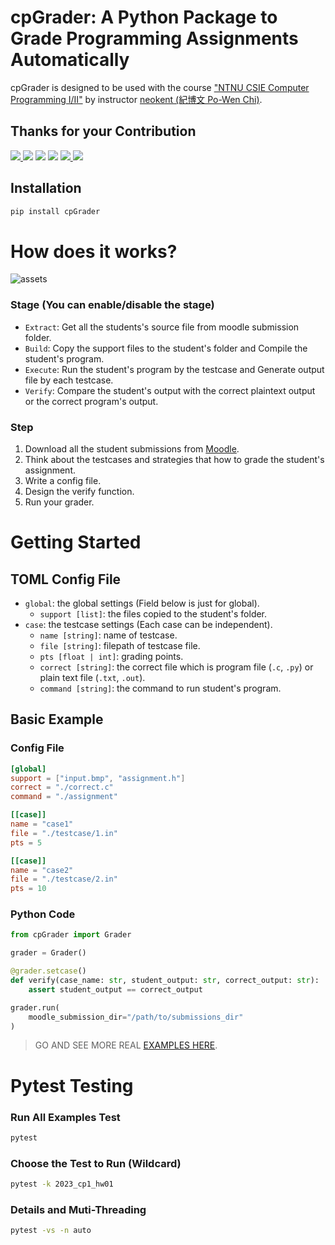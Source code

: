 # cpGrader: A Python Package to Grade Programming Assignments Automatically

cpGrader is designed to be used with the course ["NTNU CSIE Computer Programming I/II"](https://sites.google.com/gapps.ntnu.edu.tw/neokent/teaching) by instructor [neokent (紀博文 Po-Wen Chi)](https://sites.google.com/gapps.ntnu.edu.tw/neokent/about-me).

## Thanks for your Contribution

<p>
    <a href="https://github.com/NaoCoding">
        <img src="https://img.shields.io/badge/41247001S-盧昱安-blue"/>
    </a>
    <img src="https://img.shields.io/badge/41247012S-吳振榮-blue"/>
    <img src="https://img.shields.io/badge/41247024S-廖妤恩-blue"/>
    <img src="https://img.shields.io/badge/41247032S-吳俊廷-blue"/>
    <a href="https://github.com/mrfish233">
        <img src="https://img.shields.io/badge/41247039S-韓欣劭-blue"/>
    </a>
    <img src="https://img.shields.io/badge/41247057S-陳育渝-blue"/>
</p>

## Installation

```bash
pip install cpGrader
```

# How does it works?

![assets](https://github.com/ryanlinjui/cpGrader/assets/57468611/da57e04c-316b-46ce-a400-0cad8c00ff17)

### Stage (You can enable/disable the stage)
- `Extract`: Get all the students's source file from moodle submission folder.
- `Build`: Copy the support files to the student's folder and Compile the student's program.
- `Execute`: Run the student's program by the testcase and Generate output file by each testcase.
- `Verify`: Compare the student's output with the correct plaintext output or the correct program's output.

### Step
1. Download all the student submissions from [Moodle](https://moodle3.ntnu.edu.tw).
2. Think about the testcases and strategies that how to grade the student's assignment.
3. Write a config file.
4. Design the verify function.
5. Run your grader.

# Getting Started

## TOML Config File

- `global`: the global settings (Field below is just for global).
    - `support [list]`: the files copied to the student's folder.
- `case`: the testcase settings (Each case can be independent).
    - `name [string]`: name of testcase.
    - `file [string]`: filepath of testcase file.
    - `pts [float | int]`: grading points.
    - `correct [string]`: the correct file which is program file (`.c`, `.py`) or plain text file (`.txt`, `.out`).
    - `command [string]`: the command to run student's program.

## Basic Example

### Config File
```toml
[global]
support = ["input.bmp", "assignment.h"]
correct = "./correct.c"
command = "./assignment"

[[case]]
name = "case1"
file = "./testcase/1.in"
pts = 5

[[case]]
name = "case2"
file = "./testcase/2.in"
pts = 10
```

### Python Code
```python
from cpGrader import Grader

grader = Grader()

@grader.setcase()
def verify(case_name: str, student_output: str, correct_output: str):
    assert student_output == correct_output

grader.run(
    moodle_submission_dir="/path/to/submissions_dir"
)
```

> GO AND SEE MORE REAL [EXAMPLES HERE](./examples).

# Pytest Testing

### Run All Examples Test
```bash
pytest
```

### Choose the Test to Run (Wildcard)
```bash
pytest -k 2023_cp1_hw01
```

### Details and Muti-Threading
```bash
pytest -vs -n auto
```
